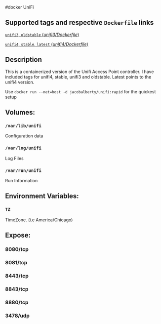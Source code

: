#docker UniFi

## Supported tags and respective `Dockerfile` links

[`unifi3`, `oldstable` (*unifi3/Dockerfile*)](https://github.com/jacobalberty/unifi-docker/blob/master/unifi3/Dockerfile)

[`unifi4`, `stable`, `latest` (*unifi4/Dockerfile*)](https://github.com/jacobalberty/unifi-docker/blob/master/unifi4/Dockerfile)

## Description 
This is a containerized version of the Unifi Access Point controller.
I have included tags for unifi4, stable, unifi3 and oldstable. Latest points to the unifi4 version.

Use `docker run --net=host -d jacobalberty/unifi:rapid` for the quickest setup

## Volumes:

### `/var/lib/unifi`
Configuration data

### `/var/log/unifi`
Log Files

### `/var/run/unifi`
Run Information

## Environment Variables:
### `TZ`
TimeZone. (i.e America/Chicago)

## Expose:
### 8080/tcp
### 8081/tcp
### 8443/tcp
### 8843/tcp
### 8880/tcp
### 3478/udp

